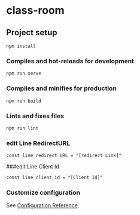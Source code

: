 # class-room

## Project setup
```
npm install
```

### Compiles and hot-reloads for development
```
npm run serve
```

### Compiles and minifies for production
```
npm run build
```

### Lints and fixes files
```
npm run lint
```

### edit Line RedirectURL
```
const line_redirect_URL = "[redirect Link]"
```
###edit Line Client Id
```
const line_client_id = "[Client Id]"
```
### Customize configuration
See [Configuration Reference](https://cli.vuejs.org/config/).

